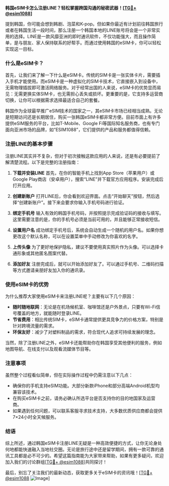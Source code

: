 **韩国eSIM卡怎么注册LINE？轻松掌握跨国沟通的秘密武器！[[TG💪+ @esim1088](https://t.me/s/esim1088)]**

提到韩国，你可能会想到韩剧、泡菜和K-pop。但如果你最近有计划前往韩国旅行或者在韩国生活一段时间，那么注册一个韩国本地的LINE账号将会是一个非常实用的选择。LINE是一款风靡亚洲的即时通讯软件，不仅功能强大，而且操作简单，是与朋友、家人保持联系的好帮手。而通过使用韩国的eSIM卡，你可以轻松实现这一目标。

### 什么是eSIM卡？

首先，让我们来了解一下什么是eSIM卡。传统的SIM卡是一张实体卡片，需要插入手机才能使用。而eSIM卡是一种虚拟化的SIM卡技术，它直接嵌入到设备中，无需物理插拔即可激活网络服务。对于经常出国的人来说，eSIM卡的优势显而易见：无需更换实体SIM卡，也无需担心丢失或损坏。更重要的是，它支持多运营商切换，让你可以根据需求选择最适合自己的套餐。

韩国作为全球最早推广eSIM技术的国家之一，其eSIM卡市场已经相当成熟。无论是短期访问还是长期居住，购买一张韩国eSIM卡都非常方便。目前市面上有许多提供eSIM服务的平台，比如T-Mobile、Google Fi等国际知名服务商，也有专门面向亚洲市场的品牌，如“ESIM1088”，它们提供的产品和服务都值得信赖。

### 注册LINE的基本步骤

注册LINE其实并不复杂，但对于初次接触这款应用的人来说，还是有必要提前了解清楚流程。以下是完整的注册指南：

1. **下载并安装LINE**
   首先，在你的智能手机上找到App Store（苹果用户）或Google Play商店（安卓用户），搜索“LINE”并下载官方应用程序。安装完成后打开应用。

2. **创建新账户**
   打开LINE后，你会看到欢迎界面。点击“开始聊天”按钮，然后选择“创建新账户”。接下来会要求你输入手机号码进行验证。

3. **绑定手机号**
   输入有效的韩国手机号码，并按照提示完成验证码的接收与填写。这里需要注意的是，你的手机号必须是当前可用的，并且能够正常接收短信。

4. **设置用户名**
   成功绑定手机号后，系统会自动生成一个随机的用户名。如果你想更改这个默认名称，可以在设置菜单中手动修改为你喜欢的名字。

5. **上传头像**
   为了更好地保护隐私，建议不要使用真实照片作为头像。可以选择卡通形象或其他匿名图案代替。

6. **添加好友**
   注册完成后，就可以开始添加好友了。可以通过手机号、二维码扫描等方式邀请亲朋好友加入你的通讯录。

### 使用eSIM卡的优势

为什么推荐大家使用eSIM卡来注册LINE呢？主要有以下几个原因：

- **随时随地联网**：无论是在机场候机室、咖啡馆还是户外景点，只要有Wi-Fi信号覆盖的地方，就能随时登录LINE。
- **节省费用**：相比传统SIM卡，eSIM卡通常提供更具竞争力的价格方案，特别是针对跨境流量的需求。
- **环保友好**：减少了对塑料制品的需求，符合现代人追求可持续发展的理念。

当然，除了注册LINE之外，eSIM卡还能帮助你在韩国享受其他便利的服务，例如地图导航、在线支付以及观看流媒体节目等。

### 注意事项

虽然整个过程看似简单，但在实际操作过程中仍需注意以下几点：

- 确保你的手机支持eSIM功能。大部分新款iPhone和部分高端Android机型均兼容该技术。
- 在购买eSIM卡之前，请务必确认所选平台是否支持你的目的地国家及运营商。
- 如果遇到任何问题，可以联系客服寻求技术支持，大多数优质供应商都会提供7×24小时全天候服务。

### 结语

综上所述，通过韩国eSIM卡注册LINE无疑是一种高效便捷的方式，让你无论身处何地都能快速融入当地社交圈。无论是旅行途中还是留学期间，拥有一款可靠的通讯工具都是必不可少的。希望这篇指南能为大家带来帮助，如果有更多疑问，欢迎加入我们的讨论群组[[TG💪+ @esim1088](https://t.me/s/esim1088)]共同探讨！

最后，别忘了关注我们的最新动态，获取更多关于eSIM卡的资讯哦！[[TG💪+ @esim1088](https://t.me/s/esim1088) ![Image](https://i.postimg.cc/4NQfJmqS/Snipaste-2025-05-13-00-14-12.png)]